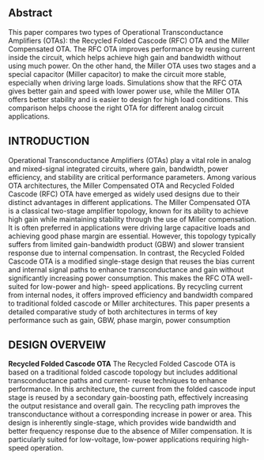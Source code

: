 ## Abstract
This paper compares two types of Operational Transconductance Amplifiers (OTAs): the Recycled Folded Cascode (RFC) OTA and the Miller Compensated OTA. The RFC OTA improves performance by reusing current inside the circuit, which helps achieve high gain and bandwidth without using much power. On the other hand, the Miller OTA uses two stages and a special capacitor (Miller capacitor) to make the circuit more stable, especially when driving large loads. Simulations show that the RFC OTA gives better gain and speed with lower power use, while the Miller OTA offers better stability and is easier to design for high load conditions. This comparison helps choose the right OTA for different analog circuit applications.
## 	INTRODUCTION
Operational Transconductance Amplifiers (OTAs) play a vital role in analog and mixed-signal integrated circuits, where gain, bandwidth, power efficiency, and stability are critical performance parameters. Among various OTA architectures, the Miller Compensated OTA and Recycled Folded Cascode (RFC) OTA have emerged as widely used designs due to their distinct advantages in different applications.
The Miller Compensated OTA is a classical
two-stage amplifier topology, known for its ability to achieve high gain while maintaining stability through the use of Miller compensation. It is often preferred in applications were driving large capacitive loads and achieving good phase margin are essential. However, this topology typically suffers from limited gain-bandwidth product (GBW) and slower transient response due to internal compensation.
In contrast, the Recycled Folded Cascode OTA is a modified single-stage design that reuses the bias current and internal signal paths to enhance transconductance and gain without significantly increasing power consumption. This makes the RFC OTA well-suited for low-power and high- speed applications. By recycling current from internal nodes, it offers improved efficiency and bandwidth compared to traditional folded cascode or Miller architectures.
This paper presents a detailed comparative study of both architectures in terms of key performance such as gain, GBW, phase margin, power consumption
## 	DESIGN OVERVEIW
**Recycled Folded Cascode OTA**
The Recycled Folded Cascode OTA is based on a traditional folded cascode topology but includes additional transconductance paths and current- reuse techniques to enhance performance. In this architecture, the current from the folded cascode input stage is reused by a secondary gain-boosting path, effectively increasing the output resistance and overall gain. The recycling path improves the transconductance without a corresponding increase in power or area. This design is inherently single-stage, which provides wide bandwidth and better frequency response due to the absence of Miller compensation. It is particularly suited for low-voltage, low-power applications requiring high-speed operation.

 

